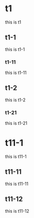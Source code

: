 # t1
this is t1

## t1-1
this is t1-1

### t1-11
this is t1-11

## t1-2
this is t1-2

### t1-21
this is t1-21

# t11-1
this is t11-1

## t11-11
this is t11-11

## t11-12
this is t11-12
